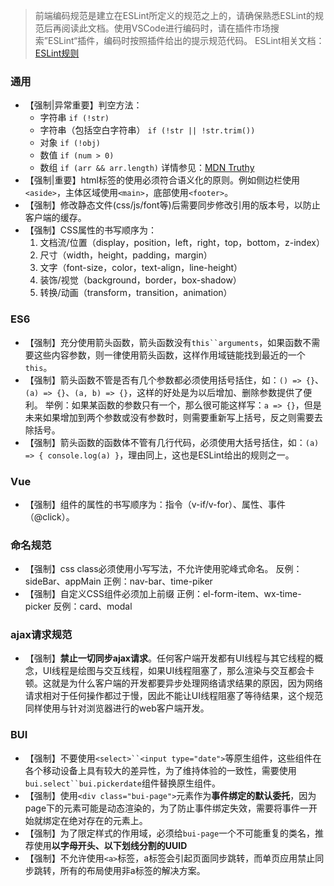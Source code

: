 > 前端编码规范是建立在ESLint所定义的规范之上的，请确保熟悉ESLint的规范后再阅读此文档。使用VSCode进行编码时，请在插件市场搜索”ESLint“插件，编码时按照插件给出的提示规范代码。
> ESLint相关文档：[ESLint规则](http://eslint.cn/docs/rules/)

###  通用
- 【强制|异常重要】判空方法：
   - 字符串 `if (!str)`
   - 字符串（包括空白字符串） `if (!str || !str.trim())`
   - 对象 `if (!obj)`
   - 数值 `if (num > 0)`
   - 数组 `if (arr && arr.length)`
   详情参见：[MDN Truthy](https://developer.mozilla.org/zh-CN/docs/Glossary/Truthy)
- 【强制|重要】html标签的使用必须符合语义化的原则。例如侧边栏使用`<aside>`，主体区域使用`<main>`，底部使用`<footer>`。
- 【强制】修改静态文件(css/js/font等)后需要同步修改引用的版本号，以防止客户端的缓存。
- 【强制】CSS属性的书写顺序为：
   1. 文档流/位置（display，position，left，right，top，bottom，z-index）
   2. 尺寸（width，height，padding，margin）
   3. 文字（font-size，color，text-align，line-height）
   4. 装饰/视觉（background，border，box-shadow）
   5. 转换/动画（transform，transition，animation）



### ES6
- 【强制】充分使用箭头函数，箭头函数没有`this``arguments`，如果函数不需要这些内容参数，则一律使用箭头函数，这样作用域链能找到最近的一个`this`。
- 【强制】箭头函数不管是否有几个参数都必须使用括号括住，如：`() => {}`、`(a) => {}`、`(a, b) => {}`，这样的好处是为以后增加、删除参数提供了便利。
   举例：如果某函数的参数只有一个，那么很可能这样写：`a => {}`，但是未来如果增加到两个参数或没有参数时，则需要重新写上括号，反之则需要去除括号。
- 【强制】箭头函数的函数体不管有几行代码，必须使用大括号括住，如：`(a) => { console.log(a) }`，理由同上，这也是ESLint给出的规则之一。

### Vue
- 【强制】组件的属性的书写顺序为：指令（v-if/v-for）、属性、事件（@click）。

### 命名规范
- 【强制】css class必须使用小写写法，不允许使用驼峰式命名。
反例：sideBar、appMain
正例：nav-bar、time-piker
- 【强制】自定义CSS组件必须加上前缀
正例：el-form-item、wx-time-picker
反例：card、modal


### ajax请求规范
- 【强制】**禁止一切同步ajax请求**。任何客户端开发都有UI线程与其它线程的概念，UI线程是绘图与交互线程，如果UI线程阻塞了，那么渲染与交互都会卡顿。这就是为什么客户端的开发都要异步处理网络请求结果的原因，因为网络请求相对于任何操作都过于慢，因此不能让UI线程阻塞了等待结果，这个规范同样使用与针对浏览器进行的web客户端开发。


### BUI
- 【强制】不要使用`<select>``<input type="date">`等原生组件，这些组件在各个移动设备上具有较大的差异性，为了维持体验的一致性，需要使用`bui.select``bui.pickerdate`组件替换原生组件。
- 【强制】使用`<div class="bui-page">`元素作为**事件绑定的默认委托**，因为page下的元素可能是动态渲染的，为了防止事件绑定失效，需要将事件一开始就绑定在绝对存在的元素上。
- 【强制】为了限定样式的作用域，必须给`bui-page`一个不可能重复的类名，推荐使用**以字母开头、以下划线分割的UUID**
- 【强制】不允许使用`<a>`标签，a标签会引起页面同步跳转，而单页应用禁止同步跳转，所有的布局使用非a标签的解决方案。